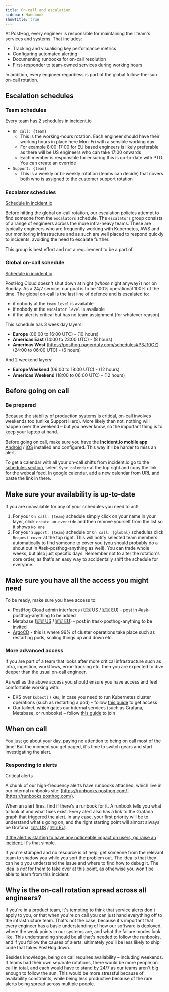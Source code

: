 ```yaml
---
title: On-call and escalation
sidebar: Handbook
showTitle: true
---
```


At PostHog, every engineer is responsible for maintaining their team's services and systems. That includes:
* Tracking and visualising key performance metrics
* Configuring automated alerting
* Documenting runbooks for on-call resolution
* First-responder to team-owned services during working hours

In addition, every engineer regardless is part of the global follow-the-sun on-call rotation. 

## Escalation schedules

### Team schedules

Every team has 2 schedules in [incident.io](https://app.incident.io/posthog/on-call/schedules)
* `On call: {team}`
    - This is the working-hours rotation. Each engineer should have their working hours in place here Mon-Fri with a sensible working day
    - For example 8:00-17:00 for EU based engineers is likely preferable as there will be US engineers who can take 17:00 onwards
    - Each member is responsible for ensuring this is up-to-date with PTO. You can create an override 
* `Support: {team}`
    - This is a weekly or bi-weekly rotation (teams can decide) that covers both who is assigned to the customer support rotation 

### Escalator schedules

[Schedule in incident.io](https://app.incident.io/posthog/on-call/schedules/01K6WTVH37A4P75HBBYBJ0TAE6)

Before hitting the global on-call rotation, our escalation policies attempt to find someone from the `escalators` schedule. The `escalators` group consists of a range of engineers across the more infra-heavy teams. These are typically engineers who are frequently working with Kubernetes, AWS and our monitoring infrastructure and as such are well placed to respond quickly to incidents, avoiding the need to escalate further.

This group is best effort and not a requirement to be a part of.

### Global on-call schedule

[Schedule in incident.io](https://app.incident.io/posthog/on-call/schedules/01K71R8Y2HJ67G0BDGFWPZA1Q4)

PostHog Cloud doesn't shut down at night (_whose_ night anyway?) nor on Sunday. As a 24/7 service, our goal is to be 100% operational 100% of the time. The global on-call is the last line of defence and is escalated to:
* if nobody at the `team level` is available
* if nobody at the `escalator level` is available
* if the alert is critical but has no team assignment (for whatever reason)

This schedule has 3 week day layers:
- **Europe** (06:00 to 16:00 UTC) - (10 hours)
- **Americas East** (14:00 to 23:00 UTC) - (8 hours)
- **Americas West** (https://posthog.pagerduty.com/schedules#P3J10CZ) (24:00 to 06:00 UTC) - (6 hours)

And 2 weekend layers:
- **Europe Weekend** (06:00 to 18:00 UTC) - (12 hours)
- **Americas Weekend** (18:00 to 06:00 UTC) - (12 hours)


## Before going on call

### Be prepared

Because the stability of production systems is critical, on-call involves weekends too (unlike Support Hero). More likely than not, nothing will happen over the weekend – but you never know, so the important thing is to keep your laptop at hand.

Before going on call, make sure you have the **Incident.io mobile app** [Android](https://play.google.com/store/apps/details?id=com.incidentio.incidentio&pli=1) / [iOS](https://apps.apple.com/us/app/incident-io/id6471268530) installed and configured. This way it'll be harder to miss an alert.

To get a calendar with all your on-call shifts from incident.io go to the [schedules section](https://app.incident.io/posthog/on-call/schedules), select `Sync calendar` at the top right and copy the link for the webcal feed. In google calendar, add a new calendar from URL and paste the link in there.


## Make sure your availability is up-to-date

If you are unavailable for any of your schedules you need to act!

1. For your `On call: {team}` schedule simply click on your name in your layer, click `create an override` and then remove yourself from the list so it shows `No one`
1. For your `Support: {team}` schedule or `On call: {global}` schedules click `Request cover` at the top right. This will notify selected team members automatically to find someone to cover you (you should probably do a shout out in #ask-posthog-anything as well). You can trade whole weeks, but also just specific days. Remember not to alter the rotation's core order, as that's an easy way to accidentally shift the schedule for everyone.

## Make sure you have all the access you might need

To be ready, make sure you have access to:

- PostHog Cloud admin interfaces ([🇺🇸 US](https://us.posthog.com/admin/)  / [🇪🇺 EU](https://eu.posthog.com/admin/)) - post in #ask-posthog-anything to be added
- Metabase ([🇺🇸 US](https://metabase.prod-us.posthog.dev/)  / [🇪🇺 EU](https://metabase.prod-eu.posthog.dev/)) - post in #ask-posthog-anything to be invited
- [ArgoCD](https://argocd-internal.internal.posthog.dev) - this is where 99% of cluster operations take place such as restarting pods, scaling things up and down etc.


### More advanced access

If you are part of a team that looks after more critical infrastructure such as infra, ingestion, workflows, error-tracking etc. then you are expected to dive deeper than the usual on-call engineer.

As well as the above access you should ensure you have access and feel comfortable working with:
- EKS over `kubectl` / `k9s`, in case you need to run Kubernetes cluster operations (such as restarting a pod) – follow [this guide](https://runbooks.posthog.com/EKS/access) to get access
- Our tailnet, which gates our internal services (such as Grafana, Metabase, or runbooks) – follow [this guide](https://github.com/PostHog/posthog-cloud-infra/blob/main/terraform/environments/README.md#connect-to-a-service-hosted-in-our-internal-network) to join


## When on call

You just go about your day, paying no attention to being on call most of the time! But the moment you get paged, it's time to switch gears and start investigating the alert.


### Responding to alerts

Critical alerts 


A chunk of our high-frequency alerts have runbooks attached, which live in our internal runbooks site: [https://runbooks.posthog.com/](https://runbooks.posthog.com/).

When an alert fires, find if there's a runbook for it. A runbook tells you what to look at and what fixes exist. Every alert also has a link to the Grafana graph that triggered the alert.
In any case, your first priority will be to understand what's going on, and the right starting point will almost always be Grafana: [🇺🇸 US](http://grafana-prod-us/) / [🇪🇺 EU](http://grafana-prod-eu/).

[If the alert is starting to have any noticeable impact on users, go raise an incident.](/handbook/engineering/incidents) It's that simple.

If you're stumped and no resource is of help, get someone from the relevant team to shadow you while you sort the problem out. The idea is that they can help you understand the issue and where to find how to debug it. The idea is _not_ for them to take over at this point, as otherwise you won't be able to learn from this incident.

## Why is the on-call rotation spread across all engineers?

If you're in a product team, it's tempting to think that service alerts don't apply to you, or that when you're on call you can just hand everything off to the infrastructure team. That's not the case, because it's important that every engineer has a basic understanding of how our software is deployed, where the weak points in our systems are, and what the failure modes look like. This understanding should be all that's needed to follow the runbooks, and if you follow the causes of alerts, ultimately you'll be less likely to ship code that takes PostHog down.

Besides knowledge, being on call requires availability – including weekends. If teams had their own separate rotations, there would be more people on call in total, and each would have to stand by 24/7 as our teams aren't big enough to follow the sun. This would be more stressful because of availability constraints, while being less productive because of the rare alerts being spread across multiple people.
